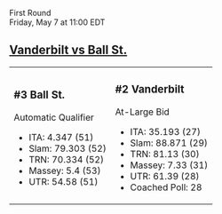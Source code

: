 First Round  
Friday, May 7 at 11:00 EDT
## [Vanderbilt vs Ball St.](https://www.ncaa.com/game/5833676) 

<table><tr><td>  

### #3 Ball St.  

Automatic Qualifier  
- ITA: 4.347 (51)  
- Slam: 79.303 (52)  
- TRN: 70.334 (52)  
- Massey: 5.4 (53)  
- UTR: 54.58 (51)  

</td><td>  

### #2 Vanderbilt  

At-Large Bid  
- ITA: 35.193 (27)  
- Slam: 88.871 (29)  
- TRN: 81.13 (30)  
- Massey: 7.33 (31)  
- UTR: 61.39 (28)  
- Coached Poll: 28  

</td></tr></table>  